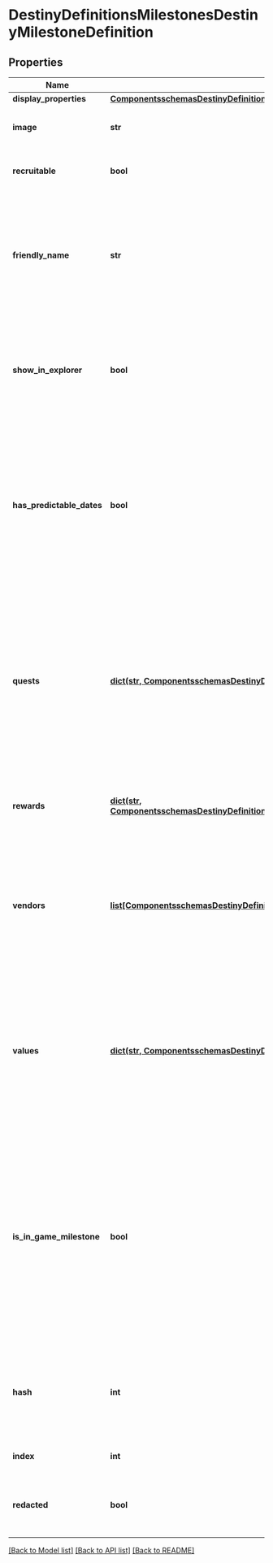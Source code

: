 # DestinyDefinitionsMilestonesDestinyMilestoneDefinition

## Properties
Name | Type | Description | Notes
------------ | ------------- | ------------- | -------------
**display_properties** | [**ComponentsschemasDestinyDefinitionsCommonDestinyDisplayPropertiesDefinition**](ComponentsschemasDestinyDefinitionsCommonDestinyDisplayPropertiesDefinition.md) |  | [optional] 
**image** | **str** | A custom image someone made just for the milestone.  Isn&#39;t that special? | [optional] 
**recruitable** | **bool** | If True, then the Milestone has been integrated with BNet&#39;s recruiting feature. | [optional] 
**friendly_name** | **str** | If the milestone has a friendly identifier for association with other features - such as Recruiting - thatidentifier can be found here.  This is \&quot;friendly\&quot; in that it looks better in a URL than whateverthe identifier for the Milestone actually is. | [optional] 
**show_in_explorer** | **bool** | If TRUE, this entry should be returned in the list of milestones for the \&quot;Explore Destiny\&quot;(i.e. new BNet homepage) features of Bungie.net (as long as the underlying event is active) | [optional] 
**has_predictable_dates** | **bool** | A shortcut for clients - and the server - to understand whether we can predict the start and end datesfor this event.  In practice, there are multiple ways that an event could have predictable date ranges, but not allevents will be able to be predicted via any mechanism (for instance, events that are manually triggered on and off) | [optional] 
**quests** | [**dict(str, ComponentsschemasDestinyDefinitionsMilestonesDestinyMilestoneQuestDefinition)**](ComponentsschemasDestinyDefinitionsMilestonesDestinyMilestoneQuestDefinition.md) | The full set of possible Quests that give the overview of the Milestone event/activity in question.Only one of these can be active at a time for a given Conceptual Milestone, but many of them may be\&quot;available\&quot; for the user to choose from. (for instance, with Milestones you can choose from the threeavailable Quests, but only one can be active at a time)Keyed by the quest item. | [optional] 
**rewards** | [**dict(str, ComponentsschemasDestinyDefinitionsMilestonesDestinyMilestoneRewardCategoryDefinition)**](ComponentsschemasDestinyDefinitionsMilestonesDestinyMilestoneRewardCategoryDefinition.md) | If this milestone can provide rewards, this will define the categoriesinto which the individual reward entries are placed. | [optional] 
**vendors** | [**list[ComponentsschemasDestinyDefinitionsMilestonesDestinyMilestoneVendorDefinition]**](ComponentsschemasDestinyDefinitionsMilestonesDestinyMilestoneVendorDefinition.md) | Sometimes, milestones will have rewards provided by Vendors.  This definition gives the information neededto understand which vendors are relevant, the order in which they should be returned if order matters,and the conditions under which the Vendor is relevant to the user. | [optional] 
**values** | [**dict(str, ComponentsschemasDestinyDefinitionsMilestonesDestinyMilestoneValueDefinition)**](ComponentsschemasDestinyDefinitionsMilestonesDestinyMilestoneValueDefinition.md) | Sometimes, milestones will have arbitrary values associated with them that are of interest to usor to third party developers.  This is the collection of those values&#39; definitions, keyed by the identifierof the value and providing useful definition information such as localizable names and descriptions for the value. | [optional] 
**is_in_game_milestone** | **bool** | Some milestones are explicit objectives that you can see and interact with in the game.Some milestones are more conceptual, built by BNet to help advise you on activities and eventsthat happen in-game but that aren&#39;t explicitly shown in game as Milestones.If this is TRUE, you can see this as a milestone in the game.If this is FALSE, it&#39;s an event or activity you can participate in, but you won&#39;t see it asa Milestone in the game&#39;s UI. | [optional] 
**hash** | **int** | The unique identifier for this entity.  Guaranteed to be unique for the type of entity, but not globally.  When entities refer to each other in Destiny content, it is this hash that they are referring to. | [optional] 
**index** | **int** | The index of the entity as it was found in the investment tables. | [optional] 
**redacted** | **bool** | If this is true, then there is an entity with this identifier/type combination, but BNet isnot yet allowed to show it.  Sorry! | [optional] 

[[Back to Model list]](../README.md#documentation-for-models) [[Back to API list]](../README.md#documentation-for-api-endpoints) [[Back to README]](../README.md)


